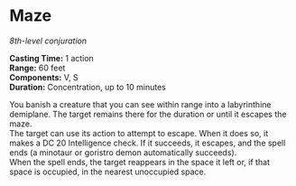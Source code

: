# Maze 
_8th-level conjuration_ 

**Casting Time:** 1 action    
**Range:** 60 feet    
**Components:** V, S    
**Duration:** Concentration, up to 10 minutes 

You banish a creature that you can see within range into a labyrinthine demiplane. The target remains there for the duration or until it escapes the maze.    
The target can use its action to attempt to escape. When it does so, it makes a DC 20 Intelligence check. If it succeeds, it escapes, and the spell ends (a minotaur or goristro demon automatically succeeds).    
When the spell ends, the target reappears in the space it left or, if that space is occupied, in the nearest unoccupied space. 
